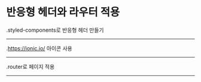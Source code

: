 # 반응형 헤더와 라우터 적용
.styled-components로 반응형 헤더 만들기<hr/>
.https://ionic.io/ 아이콘 사용<hr/>
.router로 페이지 적용<hr/>